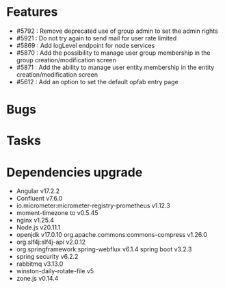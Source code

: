 
# Features

- #5792 : Remove deprecated use of group admin to set the admin rights
- #5921 : Do not try again to send mail for user rate limited
- #5869 : Add logLevel endpoint for node services
- #5870 : Add the possibility to manage user group membership in the group creation/modification screen
- #5871 : Add the ability to manage user entity membership in the entity creation/modification screen
- #5612 : Add an option to set the default opfab entry page
  
# Bugs


# Tasks


# Dependencies upgrade

- Angular v17.2.2
- Confluent v7.6.0
- io.micrometer:micrometer-registry-prometheus v1.12.3
- moment-timezone to v0.5.45
- nginx v1.25.4
- Node.js v20.11.1
- openjdk v17.0.10
  org.apache.commons:commons-compress v1.26.0
- org.slf4j:slf4j-api v2.0.12
- org.springframework:spring-webflux v6.1.4
  spring boot v3.2.3
- spring security v6.2.2
- rabbitmq v3.13.0
- winston-daily-rotate-file v5
- zone.js v0.14.4 


